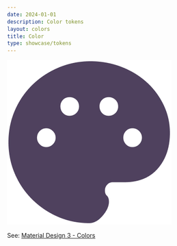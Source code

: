 ```yaml
---
date: 2024-01-01
description: Color tokens
layout: colors
title: Color
type: showcase/tokens
---
```

![tokens-colors.webp](/assets/tokens-colors_1722025217954_0.webp)

See: [Material Design 3 - Colors](https://m3.material.io/styles/color/system/overview)
